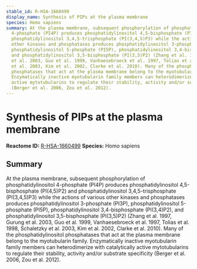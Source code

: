```yaml
---
stable_id: R-HSA-1660499
display_name: Synthesis of PIPs at the plasma membrane
species: Homo sapiens
summary: At the plasma membrane, subsequent phosphorylation of phosphatidylinositol
  4-phosphate (PI4P) produces phosphatidylinositol 4,5-bisphosphate (PI(4,5)P2) and
  phosphatidylinositol 3,4,5-trisphosphate (PI(3,4,5)P3) while the actions of various
  other kinases and phosphatases produces phosphatidylinositol 3-phosphate (PI3P),
  phosphatidylinositol 5-phosphate (PI5P), phosphatidylinositol 3,4-bisphosphate (PI(3,4)P2),
  and phosphatidylinositol 3,5-bisphosphate (PI(3,5)P2) (Zhang et al. 1997, Gurung
  et al. 2003, Guo et al. 1999, Vanhaesebroeck et al. 1997, Tolias et al. 1998, Schaletzky
  et al. 2003, Kim et al. 2002, Clarke et al. 2010). Many of the phosphatidylinositol
  phosphatases that act at the plasma membrane belong to the myotubularin family.
  Enzymatically inactive myotubularin family members can heterodimerize with catalytically
  active mytotubularins to regulate their stability, activity and/or substrate specificity
  (Berger et al. 2006, Zou et al. 2012).
---
```


# Synthesis of PIPs at the plasma membrane
**Reactome ID:** [R-HSA-1660499](https://reactome.org/content/detail/R-HSA-1660499)
**Species:** Homo sapiens

## Summary

At the plasma membrane, subsequent phosphorylation of phosphatidylinositol 4-phosphate (PI4P) produces phosphatidylinositol 4,5-bisphosphate (PI(4,5)P2) and phosphatidylinositol 3,4,5-trisphosphate (PI(3,4,5)P3) while the actions of various other kinases and phosphatases produces phosphatidylinositol 3-phosphate (PI3P), phosphatidylinositol 5-phosphate (PI5P), phosphatidylinositol 3,4-bisphosphate (PI(3,4)P2), and phosphatidylinositol 3,5-bisphosphate (PI(3,5)P2) (Zhang et al. 1997, Gurung et al. 2003, Guo et al. 1999, Vanhaesebroeck et al. 1997, Tolias et al. 1998, Schaletzky et al. 2003, Kim et al. 2002, Clarke et al. 2010). Many of the phosphatidylinositol phosphatases that act at the plasma membrane belong to the myotubularin family. Enzymatically inactive myotubularin family members can heterodimerize with catalytically active mytotubularins to regulate their stability, activity and/or substrate specificity (Berger et al. 2006, Zou et al. 2012).
